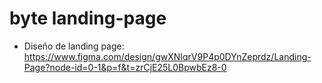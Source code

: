 # byte landing-page

 - Diseño de landing page: https://www.figma.com/design/gwXNIqrV9P4p0DYnZeprdz/Landing-Page?node-id=0-1&p=f&t=zrCjE25L0BpwbEz8-0